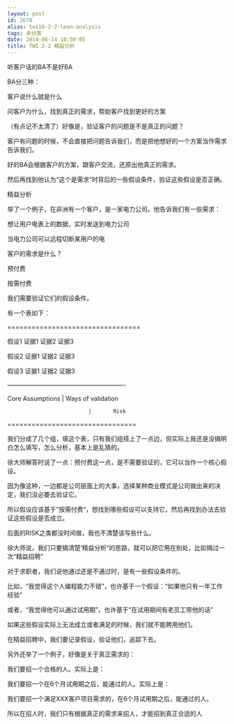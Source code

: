 ```yaml
---
layout: post
id: 2678
alias: twi18-2-2-lean-analysis
tags: 未分类
date: 2014-06-14 10:50:05
title: TWI 2-2 精益分析
---
```


听客户话的BA不是好BA

BA分三种：

客户说什么就是什么

问客户为什么，找到真正的需求，帮助客户找到更好的方案

（有点记不太清了）好像是，验证客户的问题是不是真正的问题？

客户有问题的时候，不会直接把问题告诉我们，而是把他想好的一个方案当作需求告诉我们。

好的BA会根据客户的方案，跟客户交流，还原出他真正的需求。

然后再找到他认为“这个是需求”时背后的一些假设条件，验证这些假设是否正确。

精益分析

举了一个例子，在非洲有一个客户，是一家电力公司。他告诉我们有一些需求：

想让用户电表上的数据，实时发送到电力公司

当电力公司可以远程切断某用户的电

客户的需求是什么？

预付费

按需付费

我们需要验证它们的假设条件。

有一个表如下：

=================================

假设1  证据1 证据2 证据3

假设2  证据1 证据2 证据3

假设3  证据1 证据2 证据3

&#8212;&#8212;&#8212;&#8212;&#8212;&#8212;&#8212;&#8212;&#8212;&#8212;&#8212;&#8212;&#8212;&#8212;&#8212;&#8212;&#8212;&#8212;&#8212;-

Core Assumptions |   Ways of validation

                              |       Risk

================================

我们分成了几个组，填这个表，只有我们组搭上了一点边，但实际上我还是没搞明白怎么填写，怎么分析，基本上是乱猜的。

徐大师解答时说了一点：预付费这一点，是不需要验证的，它可以当作一个核心假设。

因为像这种，一边都是公司层面上的大事，选择某种商业模式是公司做出来的决定，我们没必要去验证它。

所以假设应该基于”按需付费“，想找到哪些假设可以支持它，然后再找到办法去验证这些假设是否成立。

后面的RISK之类都没时间做，我也不清楚该写些什么。

徐大师说，我们只要搞清楚‘精益分析”的思路，就可以把它用在别处，比如搞过一次“精益招聘”

对于求职者，我们说他通过还是不通过时，是有一些假设条件的。

比如，“我觉得这个人编程能力不错”，也许基于一个假设：“如果他只有一年工作经验”

或者，“我觉得他可以通过试用期”，也许基于“在试用期间有老员工带他的话”

如果这些假设实际上无法成立或者满足的时候，我们就不能聘用他们。

在精益招聘中，我们要记录假设，验证他们，追踪下去。

另外还举了一个例子，好像是关于真正需求的：

我们要招一个合格的人。实际上是：

我们要招一个在6个月试用期之后，能通过的人。实际上是：

我们要招一个满足XXX客户项目需求的，在6个月试用期之后，能通过的人。

所以在招人时，我们只有根据真正的需求来招人，才能招到真正合适的人
